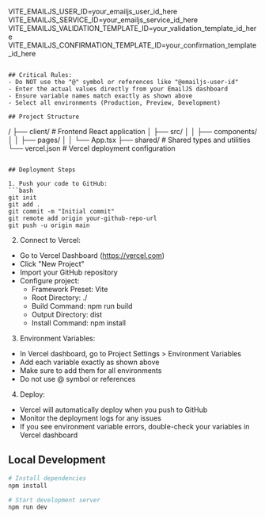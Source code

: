 VITE_EMAILJS_USER_ID=your_emailjs_user_id_here
VITE_EMAILJS_SERVICE_ID=your_emailjs_service_id_here
VITE_EMAILJS_VALIDATION_TEMPLATE_ID=your_validation_template_id_here
VITE_EMAILJS_CONFIRMATION_TEMPLATE_ID=your_confirmation_template_id_here
```

## Critical Rules:
- Do NOT use the "@" symbol or references like "@emailjs-user-id"
- Enter the actual values directly from your EmailJS dashboard
- Ensure variable names match exactly as shown above
- Select all environments (Production, Preview, Development)

## Project Structure
```
/
├── client/            # Frontend React application
│   ├── src/
│   │   ├── components/
│   │   ├── pages/
│   │   └── App.tsx
├── shared/            # Shared types and utilities
└── vercel.json        # Vercel deployment configuration
```

## Deployment Steps

1. Push your code to GitHub:
```bash
git init
git add .
git commit -m "Initial commit"
git remote add origin your-github-repo-url
git push -u origin main
```

2. Connect to Vercel:
- Go to Vercel Dashboard (https://vercel.com)
- Click "New Project"
- Import your GitHub repository
- Configure project:
  - Framework Preset: Vite
  - Root Directory: ./
  - Build Command: npm run build
  - Output Directory: dist
  - Install Command: npm install

3. Environment Variables:
- In Vercel dashboard, go to Project Settings > Environment Variables
- Add each variable exactly as shown above
- Make sure to add them for all environments
- Do not use @ symbol or references

4. Deploy:
- Vercel will automatically deploy when you push to GitHub
- Monitor the deployment logs for any issues
- If you see environment variable errors, double-check your variables in Vercel dashboard


## Local Development
```bash
# Install dependencies
npm install

# Start development server
npm run dev